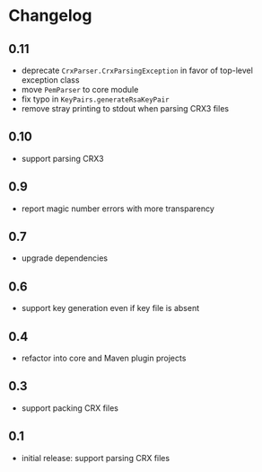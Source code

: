 Changelog
=========

0.11
----

* deprecate `CrxParser.CrxParsingException` in favor of top-level exception class
* move `PemParser` to core module
* fix typo in `KeyPairs.generateRsaKeyPair`
* remove stray printing to stdout when parsing CRX3 files

0.10
----

* support parsing CRX3

0.9
---

* report magic number errors with more transparency

0.7
---

* upgrade dependencies

0.6
---

* support key generation even if key file is absent

0.4
---

* refactor into core and Maven plugin projects

0.3
---

* support packing CRX files

0.1
---

* initial release: support parsing CRX files
